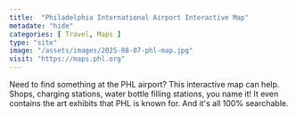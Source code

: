```yaml
---
title:  "Philadelphia International Airport Interactive Map"
metadate: "hide"
categories: [ Travel, Maps ]
type: "site"
image: "/assets/images/2025-08-07-phl-map.jpg"
visit: "https://maps.phl.org"
---
```

Need to find something at the PHL airport? This interactive map can help. Shops, charging stations, water bottle filling stations, you name it! It even contains the art exhibits that PHL is known for. And it's all 100% searchable.
